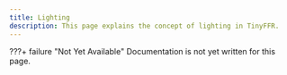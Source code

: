 ```yaml
---
title: Lighting
description: This page explains the concept of lighting in TinyFFR.
---
```


???+ failure "Not Yet Available"
	Documentation is not yet written for this page.